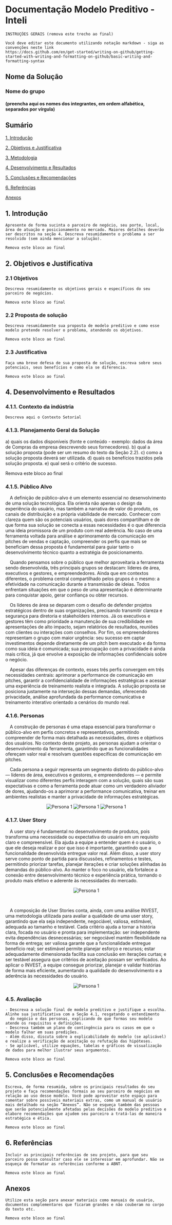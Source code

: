# Documentação Modelo Preditivo - Inteli

```
INSTRUÇÕES GERAIS (remova este trecho ao final)

Você deve editar este documento utilizando notação markdown - siga as convenções neste link 
https://docs.github.com/en/get-started/writing-on-github/getting-started-with-writing-and-formatting-on-github/basic-writing-and-formatting-syntax
```

## Nome da Solução
### Nome do grupo
#### (preencha aqui os nomes dos integrantes, em ordem alfabética, separados por vírgula)

## Sumário
[1. Introdução](#c1)

[2. Objetivos e Justificativa](#c2)

[3. Metodologia](#c3)

[4. Desenvolvimento e Resultados](#c4)

[5. Conclusões e Recomendações](#c5)

[6. Referências](#c6)

[Anexos](#attachments)


## <a name="c1"></a>1. Introdução
```
Apresente de forma sucinta o parceiro de negócio, seu porte, local, área de atuação e posicionamento no mercado. Maiores detalhes deverão ser descritos na seção 4. Descreva resumidamente o problema a ser resolvido (sem ainda mencionar a solução). 

Remova este bloco ao final
```

## <a name="c2"></a>2. Objetivos e Justificativa
### 2.1 Objetivos
```
Descreva resumidamente os objetivos gerais e específicos do seu parceiro de negócios.

Remova este bloco ao final
```

### 2.2 Proposta de solução
```
Descreva resumidamente sua proposta de modelo preditivo e como esse modelo pretende resolver o problema, atendendo os objetivos.

Remova este bloco ao final
```

### 2.3 Justificativa
```
Faça uma breve defesa de sua proposta de solução, escreva sobre seus potenciais, seus benefícios e como ela se diferencia.

Remova este bloco ao final
```

## <a name="c4"></a>4. Desenvolvimento e Resultados
### 4.1.1. Contexto da indústria 
```
Descreva aqui o Contexto Setorial

```

### 4.1.3. Planejamento Geral da Solução

a) quais os dados disponíveis (fonte e conteúdo - exemplo: dados da área de Compras da empresa descrevendo seus fornecedores).
b) qual a solução proposta (pode ser um resumo do texto da Seção 2.2).
c) como a solução proposta deverá ser utilizada.
d) quais os benefícios trazidos pela solução proposta.
e) qual será o critério de sucesso.

Remova este bloco ao final



### 4.1.5. Público Alvo

&emsp;A definição de público-alvo é um elemento essencial no desenvolvimento de uma solução tecnológica. Ela orienta não apenas o design da experiência do usuário, mas também a narrativa de valor do produto, os canais de distribuição e a própria viabilidade de mercado. Conhecer com clareza quem são os potenciais usuários, quais dores compartilham e de que forma sua solução se conecta a essas necessidades é o que diferencia uma ideia promissora de um produto com real aderência. No caso de uma ferramenta voltada para análise e aprimoramento da comunicação em pitches de vendas e captação, compreender os perfis que mais se beneficiam dessa proposta é fundamental para guiar tanto o desenvolvimento técnico quanto a estratégia de posicionamento.

&emsp;Quando pensamos sobre o público que melhor aproveitaria a ferramenta sendo desenvolvida, três principais grupos se destacam: líderes de área, executivos e gestores, e empreendedores. Ainda que em contextos diferentes, o problema central compartilhado pelos grupos é o mesmo: a efetividade na comunicação durante a transmissão de ideias. Todos enfrentam situações em que o peso de uma apresentação é determinante para conquistar apoio, gerar confiança ou obter recursos.

&emsp;Os líderes de área se deparam com o desafio de defender projetos estratégicos dentro de suas organizações, precisando transmitir clareza e segurança para diretoria e stakeholders internos. Já os executivos e gestores têm como prioridade a manutenção de sua credibilidade em apresentações de alto impacto, sejam relatórios de resultados, reuniões com clientes ou interações com conselhos. Por fim, os empreendedores representam o grupo com maior urgência: seu sucesso em captar investimentos depende diretamente de um pitch bem executado e da forma como sua ideia é comunicada; sua preocupação com a privacidade é ainda mais crítica, já que envolve a exposição de informações confidenciais sobre o negócio.

&emsp;Apesar das diferenças de contexto, esses três perfis convergem em três necessidades centrais: aprimorar a performance de comunicação em pitches, garantir a confidencialidade de informações estratégicas e acessar uma experiência de treinamento realista e integrada. A solução proposta se posiciona justamente na interseção dessas demandas, oferecendo privacidade, análise aprofundada da performance comunicativa e treinamento interativo orientado a cenários do mundo real.

### 4.1.6. Personas

&emsp;A construção de personas é uma etapa essencial para transformar o público-alvo em perfis concretos e representativos, permitindo compreender de forma mais detalhada as necessidades, dores e objetivos dos usuários. No contexto deste projeto, as personas ajudam a orientar o desenvolvimento da ferramenta, garantindo que as funcionalidades ofereçam valor real e resolvam questões específicas de comunicação em pitches.

&emsp;Cada persona a seguir representa um segmento distinto do público-alvo — líderes de área, executivos e gestores, e empreendedores — e permite visualizar como diferentes perfis interagem com a solução, quais são suas expectativas e como a ferramenta pode atuar como um verdadeiro aliviador de dores, ajudando-os a aprimorar a performance comunicativa, treinar em ambientes realistas e manter a privacidade de informações estratégicas.

<div style="text-align: center;">
  <img src="../assets/personas/persona1.png" alt="Persona 1"/>

  <img src="../assets/personas/persona2.png" alt="Persona 1"/>

  <img src="../assets/personas/persona3.png" alt="Persona 1"/>

</div>


### 4.1.7. User Story

&emsp;A user story é fundamental no desenvolvimento de produtos, pois transforma uma necessidade ou expectativa do usuário em um requisito claro e compreensível. Ela ajuda a equipe a entender quem é o usuário, o que ele deseja realizar e por que isso é importante, garantindo que a funcionalidade desenvolvida entregue valor real. Além disso, a user story serve como ponto de partida para discussões, refinamentos e testes, permitindo priorizar tarefas, planejar iterações e criar soluções alinhadas às demandas do público-alvo. Ao manter o foco no usuário, ela fortalece a conexão entre desenvolvimento técnico e experiência prática, tornando o produto mais efetivo e aderente às necessidades do mercado.

<div style="text-align: center;">

  <img src="../assets/personas/3w3c.png" alt="Persona 1"/>

</div>

&emsp;

&emsp;A composição de User Stories conta, ainda, com uma análise INVEST, uma metodologia utilizada para avaliar a qualidade de uma user story, garantindo que ela seja independente, negociável, valiosa, estimável, adequada ao tamanho e testável. Cada critério ajuda a tornar a história clara, focada no usuário e pronta para implementação: ser independente evita dependências desnecessárias; ser negociável mantém flexibilidade na forma de entrega; ser valiosa garante que a funcionalidade entregue benefício real; ser estimável permite planejar esforço e recursos; estar adequadamente dimensionada facilita sua conclusão em iterações curtas; e ser testável assegura que critérios de aceitação possam ser verificados. Ao aplicar o INVEST, a equipe consegue priorizar, planejar e validar histórias de forma mais eficiente, aumentando a qualidade do desenvolvimento e a aderência às necessidades do usuário.

<div style="text-align: center;">

  <img src="../assets/personas/invest.png" alt="Persona 1"/>

</div>





### 4.5. Avaliação
```
- Descreva a solução final de modelo preditivo e justifique a escolha. Alinhe sua justificativa com a Seção 4.1, resgatando o entendimento 
  do negócio e das personas, explicando de que formas seu modelo atende os requisitos e definições. 
- Descreva também um plano de contingência para os casos em que o modelo falhar em suas predições.
- Além disso, discuta sobre a explicabilidade do modelo (se aplicável) e realize a verificação de aceitação ou refutação das hipóteses.
- Se aplicável, utilize equações, tabelas e gráficos de visualização de dados para melhor ilustrar seus argumentos. 

Remova este bloco ao final
```

## <a name="c5"></a>5. Conclusões e Recomendações
```
Escreva, de forma resumida, sobre os principais resultados do seu projeto e faça recomendações formais ao seu parceiro de negócios em relação ao uso desse modelo. Você pode aproveitar este espaço para comentar sobre possíveis materiais extras, como um manual de usuário mais detalhado na seção “Anexos”. Não se esqueça também das pessoas que serão potencialmente afetadas pelas decisões do modelo preditivo e elabore recomendações que ajudem seu parceiro a tratá-las de maneira estratégica e ética. 

Remova este bloco ao final
```

## <a name="c6"></a>6. Referências
```
Incluir as principais referências de seu projeto, para que seu parceiro possa consultar caso ele se interessar em aprofundar. Não se esqueça de formatar as referências conforme a ABNT.

Remova este bloco ao final
```

## <a name="attachments"></a>Anexos
```
Utilize esta seção para anexar materiais como manuais de usuário, documentos complementares que ficaram grandes e não couberam no corpo do texto etc.

Remova este bloco ao final
```
